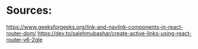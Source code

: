 # Sources:
https://www.geeksforgeeks.org/link-and-navlink-components-in-react-router-dom/
https://dev.to/salehmubashar/create-active-links-using-react-router-v6-2gle